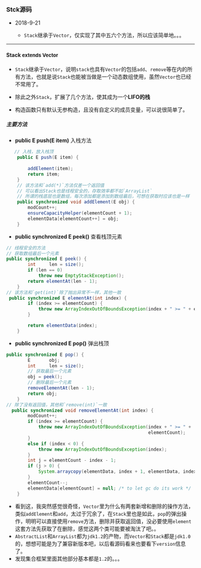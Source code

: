 ### Stck源码

- 2018-9-21 

  - `Stack`继承于`Vector`，仅实现了其中五六个方法，所以应该简单地。。。

---



#### Stack <font size=2>extends Vector</font>

- `Stack`继承于`Vector`，说明`stack`也具有`Vector`的包括`add`、`remove`等在内的所有方法，也就是说`Stack`也能被当做是一个动态数组使用，虽然`Vector`也已经不常用了。
- 除此之外`Stack`，扩展了几个方法，使其成为一个**LIFO的栈**

- 构造函数只有默认无参构造，且没有自定义的成员变量，可以说很简单了。





##### 主要方法

- **public E push(E item)** 	入栈方法

```java
   // 入栈，放入栈顶
	public E push(E item) {
        
        addElement(item);
        return item;
    }
	// 该方法和`add(*)`方法仅差一个返回值
	// 可以看出Stack也是线程安全的，存取效率都不如`ArrayList`
	// 所谓的栈底层也是数组，每次添加都是添加到数组最后，可想在获取时应该也是一样
    public synchronized void addElement(E obj) {
        modCount++;
        ensureCapacityHelper(elementCount + 1);
        elementData[elementCount++] = obj;
    }
```

- **public synchronized E peek()**	 	查看栈顶元素

```java
// 线程安全的方法  
// 获取数组最后一个元素
public synchronized E peek() {
        int     len = size();
        if (len == 0)
            throw new EmptyStackException();
        return elementAt(len - 1);
    }
// 该方法和`get(int)`除了抛出异常不一样，其他一致
 public synchronized E elementAt(int index) {
        if (index >= elementCount) {
            throw new ArrayIndexOutOfBoundsException(index + " >= " + elementCount);
        }

        return elementData(index);
    }
```


- **public synchronized E pop()**		弹出栈顶

```java
public synchronized E pop() {
        E       obj;
        int     len = size();
    	// 获取最后一个元素
        obj = peek();
    	// 删除最后一个元素
        removeElementAt(len - 1);
        return obj;
    }
// 除了没有返回值，其他和`remove(int)`一致
  public synchronized void removeElementAt(int index) {
        modCount++;
        if (index >= elementCount) {
            throw new ArrayIndexOutOfBoundsException(index + " >= " +
                                                     elementCount);
        }
        else if (index < 0) {
            throw new ArrayIndexOutOfBoundsException(index);
        }
        int j = elementCount - index - 1;
        if (j > 0) {
            System.arraycopy(elementData, index + 1, elementData, index, j);
        }
        elementCount--;
        elementData[elementCount] = null; /* to let gc do its work */
    }
```



- 看到这，我突然感觉很奇怪，`Vector`里为什么有两套新增和删除的操作方法，类似`addElement`和`add`，太过于冗余了，在`Stack`里也是如此，`pop`的弹出操作，明明可以直接使用`remove`方法，删除并获取返回值，没必要使用`element`这套方法先获取了在删除，感觉这两个类可能要被淘汰了吧。。
- `AbstractList`和`ArrayList`都为`jdk1.2`的产物，而`Vector`和`Stack`都是`jdk1.0`的，想想可能是为了兼容新版本吧，以后看源码看来也要看下`version`信息了。
- 发现集合框架里面其他部分基本都是`1.2`的。。。